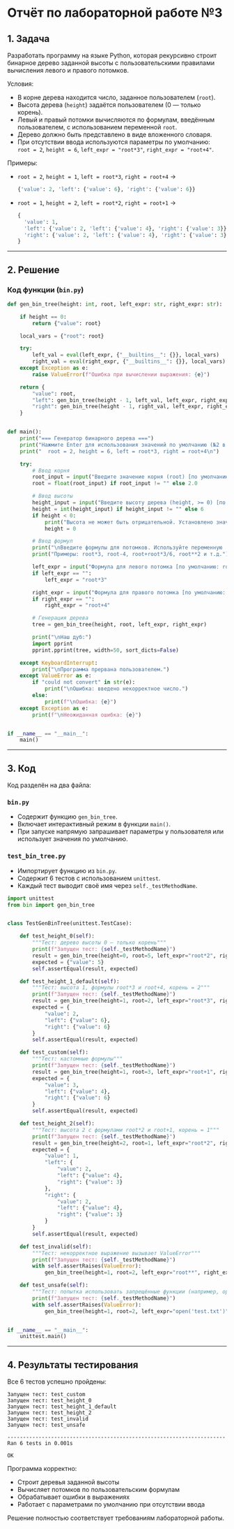 # Отчёт по лабораторной работе №3

## 1. Задача

Разработать программу на языке Python, которая рекурсивно строит бинарное дерево заданной высоты с пользовательскими правилами вычисления левого и правого потомков.  

Условия:
- В корне дерева находится число, заданное пользователем (`root`).
- Высота дерева (`height`) задаётся пользователем (0 — только корень).
- Левый и правый потомки вычисляются по формулам, введённым пользователем, с использованием переменной `root`.
- Дерево должно быть представлено в виде вложенного словаря.
- При отсутствии ввода используются параметры по умолчанию:  
  `root = 2`, `height = 6`, `left_expr = "root*3"`, `right_expr = "root+4"`.

Примеры:
- `root = 2`, `height = 1`, `left = root*3`, `right = root+4` →  
  ```python
  {'value': 2, 'left': {'value': 6}, 'right': {'value': 6}}
  ```
- `root = 1`, `height = 2`, `left = root*2`, `right = root+1` →  
  ```python
  {
    'value': 1,
    'left': {'value': 2, 'left': {'value': 4}, 'right': {'value': 3}},
    'right': {'value': 2, 'left': {'value': 4}, 'right': {'value': 3}}
  }
  ```

---

## 2. Решение

### Код функции (`bin.py`)
```python
def gen_bin_tree(height: int, root, left_expr: str, right_expr: str):

    if height == 0:
        return {"value": root}

    local_vars = {"root": root}

    try:
        left_val = eval(left_expr, {"__builtins__": {}}, local_vars)
        right_val = eval(right_expr, {"__builtins__": {}}, local_vars)
    except Exception as e:
        raise ValueError(f"Ошибка при вычислении выражения: {e}")

    return {
        "value": root,
        "left": gen_bin_tree(height - 1, left_val, left_expr, right_expr),
        "right": gen_bin_tree(height - 1, right_val, left_expr, right_expr)
    }


def main():
    print("=== Генератор бинарного дерева ===")
    print("Нажмите Enter для использования значений по умолчанию (№2 в списке):")
    print("  root = 2, height = 6, left = root*3, right = root+4\n")

    try:
        # Ввод корня
        root_input = input("Введите значение корня (root) [по умолчанию: 2]: ").strip()
        root = float(root_input) if root_input != "" else 2.0

        # Ввод высоты
        height_input = input("Введите высоту дерева (height, >= 0) [по умолчанию: 6]: ").strip()
        height = int(height_input) if height_input != "" else 6
        if height < 0:
            print("Высота не может быть отрицательной. Установлено значение 0.")
            height = 0

        # Ввод формул
        print("\nВведите формулы для потомков. Используйте переменную 'root'.")
        print("Примеры: root*3, root-4, root+root*3/6, root**2 и т.д.")

        left_expr = input("Формула для левого потомка [по умолчанию: root*3]: ").strip()
        if left_expr == "":
            left_expr = "root*3"

        right_expr = input("Формула для правого потомка [по умолчанию: root+4]: ").strip()
        if right_expr == "":
            right_expr = "root+4"

        # Генерация дерева
        tree = gen_bin_tree(height, root, left_expr, right_expr)

        print("\nНаш дуб:")
        import pprint
        pprint.pprint(tree, width=50, sort_dicts=False)

    except KeyboardInterrupt:
        print("\nПрограмма прервана пользователем.")
    except ValueError as e:
        if "could not convert" in str(e):
            print("\nОшибка: введено некорректное число.")
        else:
            print(f"\nОшибка: {e}")
    except Exception as e:
        print(f"\nНеожиданная ошибка: {e}")


if __name__ == "__main__":
    main()
```

---

## 3. Код

Код разделён на два файла:

### `bin.py`
- Содержит функцию `gen_bin_tree`.
- Включает интерактивный режим в функции `main()`.
- При запуске напрямую запрашивает параметры у пользователя или использует значения по умолчанию.

### `test_bin_tree.py`
- Импортирует функцию из `bin.py`.
- Содержит 6 тестов с использованием `unittest`.
- Каждый тест выводит своё имя через `self._testMethodName`.

```python
import unittest
from bin import gen_bin_tree


class TestGenBinTree(unittest.TestCase):

    def test_height_0(self):
        """Тест: дерево высоты 0 — только корень"""
        print(f"Запущен тест: {self._testMethodName}")
        result = gen_bin_tree(height=0, root=5, left_expr="root*2", right_expr="root+1")
        expected = {"value": 5}
        self.assertEqual(result, expected)

    def test_height_1_default(self):
        """Тест: высота 1, формулы root*3 и root+4, корень = 2"""
        print(f"Запущен тест: {self._testMethodName}")
        result = gen_bin_tree(height=1, root=2, left_expr="root*3", right_expr="root+4")
        expected = {
            "value": 2,
            "left": {"value": 6},
            "right": {"value": 6}
        }
        self.assertEqual(result, expected)

    def test_custom(self):
        """Тест: кастомные формулы"""
        print(f"Запущен тест: {self._testMethodName}")
        result = gen_bin_tree(height=1, root=3, left_expr="root+1", right_expr="root*2")
        expected = {
            "value": 3,
            "left": {"value": 4},
            "right": {"value": 6}
        }
        self.assertEqual(result, expected)

    def test_height_2(self):
        """Тест: высота 2 с формулами root*2 и root+1, корень = 1"""
        print(f"Запущен тест: {self._testMethodName}")
        result = gen_bin_tree(height=2, root=1, left_expr="root*2", right_expr="root+1")
        expected = {
            "value": 1,
            "left": {
                "value": 2,
                "left": {"value": 4},
                "right": {"value": 3}
            },
            "right": {
                "value": 2,
                "left": {"value": 4},
                "right": {"value": 3}
            }
        }
        self.assertEqual(result, expected)

    def test_invalid(self):
        """Тест: некорректное выражение вызывает ValueError"""
        print(f"Запущен тест: {self._testMethodName}")
        with self.assertRaises(ValueError):
            gen_bin_tree(height=1, root=2, left_expr="root**", right_expr="root+4")

    def test_unsafe(self):
        """Тест: попытка использовать запрещённые функции (например, open)"""
        print(f"Запущен тест: {self._testMethodName}")
        with self.assertRaises(ValueError):
            gen_bin_tree(height=1, root=2, left_expr="open('test.txt')", right_expr="root+4")


if __name__ == "__main__":
    unittest.main()
```

---

## 4. Результаты тестирования

Все 6 тестов успешно пройдены:

```
Запущен тест: test_custom
Запущен тест: test_height_0
Запущен тест: test_height_1_default
Запущен тест: test_height_2
Запущен тест: test_invalid
Запущен тест: test_unsafe

----------------------------------------------------------------------
Ran 6 tests in 0.001s

OK
```

Программа корректно:
- Строит деревья заданной высоты
- Вычисляет потомков по пользовательским формулам
- Обрабатывает ошибки в выражениях
- Работает с параметрами по умолчанию при отсутствии ввода

Решение полностью соответствует требованиям лабораторной работы.
